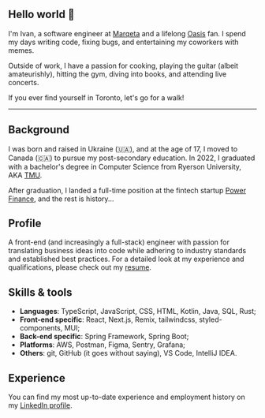 ## Hello world 👋

I'm Ivan, a software engineer at [Marqeta](https://marqeta.com) and a lifelong [Oasis](<https://en.wikipedia.org/wiki/Oasis_(band)>) fan. I spend my days writing code, fixing bugs, and entertaining my coworkers with memes.

Outside of work, I have a passion for cooking, playing the guitar (albeit amateurishly), hitting the gym, diving into books, and attending live concerts.

If you ever find yourself in Toronto, let's go for a walk!

---

## Background

I was born and raised in Ukraine (🇺🇦), and at the age of 17, I moved to Canada (🇨🇦) to pursue my post-secondary education. In 2022, I graduated with a bachelor's degree in Computer Science from Ryerson University, AKA [TMU](https://en.wikipedia.org/wiki/Toronto_Metropolitan_University).

After graduation, I landed a full-time position at the fintech startup [Power Finance](https://usepower.com/), and the rest is history...

## Profile

A front-end (and increasingly a full-stack) engineer with passion for translating business ideas into code while adhering to industry standards and established best practices. For a detailed look at my experience and qualifications, please check out my [resume](https://lytovka.s3.amazonaws.com/public/resume.pdf).

## Skills & tools

- **Languages**: TypeScript, JavaScript, CSS, HTML, Kotlin, Java, SQL, Rust;
- **Front-end specific**: React, Next.js, Remix, tailwindcss, styled-components, MUI;
- **Back-end specific**: Spring Framework, Spring Boot;
- **Platforms**: AWS, Postman, Figma, Sentry, Grafana;
- **Others**: git, GitHub (it goes without saying), VS Code, IntelliJ IDEA.

## Experience

You can find my most up-to-date experience and employment history on my [LinkedIn profile](https://www.linkedin.com/in/ivanlytovka/).
